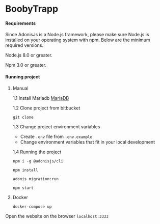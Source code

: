 # BoobyTrapp

#### Requirements

Since AdonisJs is a Node.js framework, please make sure Node.js is installed on your operating system with npm. Below are the minimum required versions.

Node.js 8.0 or greater.

Npm 3.0 or greater.


#### Running project

1. Manual

	1.1 Install Mariadb [MariaDB](https://mariadb.org/download/)
	
	1.2 Clone project from bitbucket
	
	`git clone `
	
	1.3 Change project environment variables
	
	+ Create `.env` file from `.env.example`
	+ Change environment variables that fit in your local development
	
	1.4 Running the project

	```
	npm i -g @adonisjs/cli
	
	npm install
	
	adonis migration:run
	
	npm start
	```
	
	
2. Docker

	```
	docker-compose up
	```

Open the website on the browser ```localhost:3333```
